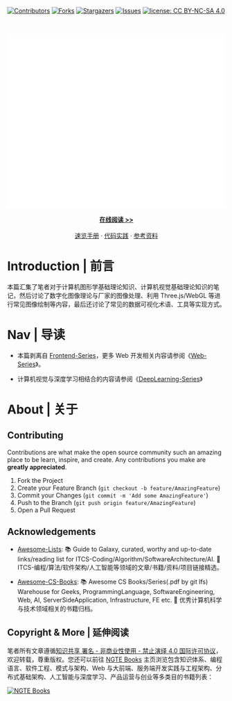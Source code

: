 [![Contributors][contributors-shield]][contributors-url]
[![Forks][forks-shield]][forks-url]
[![Stargazers][stars-shield]][stars-url]
[![Issues][issues-shield]][issues-url]
[![license: CC BY-NC-SA 4.0](https://img.shields.io/badge/license-CC%20BY--NC--SA%204.0-lightgrey.svg)][license-url]

<!-- PROJECT LOGO -->
<br />
<p align="center">
  <a href="https://github.com/wx-chevalier/CGDataVis-Series">
    <img src="header.svg" alt="Logo" style="width: 100vw;height: 400px" />
  </a>

  <p align="center">
    <a href="https://ng-tech.icu/CGDataVis-Series"><strong>在线阅读 >> </strong></a>
    <br />
    <br />
    <a href="https://github.com/wx-chevalier/Awesome-CheatSheets">速览手册</a>
    ·
    <a href="https://github.com/wx-chevalier">代码实践</a>
    ·
    <a href="https://github.com/wx-chevalier/Awesome-Lists">参考资料</a>

  </p>
</p>

<!-- ABOUT THE PROJECT -->

# Introduction | 前言

本篇汇集了笔者对于计算机图形学基础理论知识、计算机视觉基础理论知识的笔记，然后讨论了数字化图像理论与厂家的图像处理、利用 Three.js/WebGL 等进行常见图像绘制等内容，最后还讨论了常见的数据可视化术语、工具等实现方式。

# Nav | 导读

- 本篇剥离自 [Frontend-Series](https://github.com/wx-chevalier/Frontend-Series?q=)，更多 Web 开发相关内容请参阅《[Web-Series](https://github.com/wx-chevalier/Web-Series?q=)》。

- 计算机视觉与深度学习相结合的内容请参阅《[DeepLearning-Series](https://github.com/wx-chevalier/DeepLearning-Series?q=)》

# About | 关于

<!-- CONTRIBUTING -->

## Contributing

Contributions are what make the open source community such an amazing place to be learn, inspire, and create. Any contributions you make are **greatly appreciated**.

1. Fork the Project
2. Create your Feature Branch (`git checkout -b feature/AmazingFeature`)
3. Commit your Changes (`git commit -m 'Add some AmazingFeature'`)
4. Push to the Branch (`git push origin feature/AmazingFeature`)
5. Open a Pull Request

<!-- ACKNOWLEDGEMENTS -->

## Acknowledgements

- [Awesome-Lists](https://github.com/wx-chevalier/Awesome-Lists): 📚 Guide to Galaxy, curated, worthy and up-to-date links/reading list for ITCS-Coding/Algorithm/SoftwareArchitecture/AI. 💫 ITCS-编程/算法/软件架构/人工智能等领域的文章/书籍/资料/项目链接精选。

- [Awesome-CS-Books](https://github.com/wx-chevalier/Awesome-CS-Books): :books: Awesome CS Books/Series(.pdf by git lfs) Warehouse for Geeks, ProgrammingLanguage, SoftwareEngineering, Web, AI, ServerSideApplication, Infrastructure, FE etc. :dizzy: 优秀计算机科学与技术领域相关的书籍归档。

## Copyright & More | 延伸阅读

笔者所有文章遵循[知识共享 署名 - 非商业性使用 - 禁止演绎 4.0 国际许可协议](https://creativecommons.org/licenses/by-nc-nd/4.0/deed.zh)，欢迎转载，尊重版权。您还可以前往 [NGTE Books](https://ng-tech.icu/books/) 主页浏览包含知识体系、编程语言、软件工程、模式与架构、Web 与大前端、服务端开发实践与工程架构、分布式基础架构、人工智能与深度学习、产品运营与创业等多类目的书籍列表：

[![NGTE Books](https://s2.ax1x.com/2020/01/18/19uXtI.png)](https://ng-tech.icu/books/)

<!-- MARKDOWN LINKS & IMAGES -->
<!-- https://www.markdownguide.org/basic-syntax/#reference-style-links -->

[contributors-shield]: https://img.shields.io/github/contributors/wx-chevalier/CGDataVis-Series.svg?style=flat-square
[contributors-url]: https://github.com/wx-chevalier/CGDataVis-Series/graphs/contributors
[forks-shield]: https://img.shields.io/github/forks/wx-chevalier/CGDataVis-Series.svg?style=flat-square
[forks-url]: https://github.com/wx-chevalier/CGDataVis-Series/network/members
[stars-shield]: https://img.shields.io/github/stars/wx-chevalier/CGDataVis-Series.svg?style=flat-square
[stars-url]: https://github.com/wx-chevalier/CGDataVis-Series/stargazers
[issues-shield]: https://img.shields.io/github/issues/wx-chevalier/CGDataVis-Series.svg?style=flat-square
[issues-url]: https://github.com/wx-chevalier/CGDataVis-Series/issues
[license-shield]: https://img.shields.io/github/license/wx-chevalier/CGDataVis-Series.svg?style=flat-square
[license-url]: https://github.com/wx-chevalier/CGDataVis-Series/blob/master/LICENSE.txt
